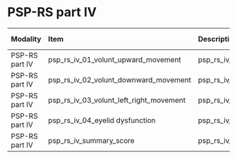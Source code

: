 # PSP-RS part IV

| Modality       | Item                                    | Description                             | ItemType   | Required   | Values              |   Unnamed: 13 |
|:---------------|:----------------------------------------|:----------------------------------------|:-----------|:-----------|:--------------------|--------------:|
| PSP-RS part IV | psp_rs_iv_01_volunt_upward_movement     | psp_rs_iv_01_volunt_upward_movement     | integer    | nullable   | y.isin([0,1,2,3,4]) |           nan |
| PSP-RS part IV | psp_rs_iv_02_volunt_downward_movement   | psp_rs_iv_02_volunt_downward_movement   | integer    | nullable   | y.isin([0,1,2,3,4]) |           nan |
| PSP-RS part IV | psp_rs_iv_03_volunt_left_right_movement | psp_rs_iv_03_volunt_left_right_movement | integer    | nullable   | y.isin([0,1,2,3,4]) |           nan |
| PSP-RS part IV | psp_rs_iv_04_eyelid dysfunction         | psp_rs_iv_04_eyelid dysfunction         | integer    | nullable   | y.isin([0,1,2,3,4]) |           nan |
| PSP-RS part IV | psp_rs_iv_summary_score                 | psp_rs_iv_summary_score                 | integer    | nullable   | (y>=0) & (y<=16)    |           nan |